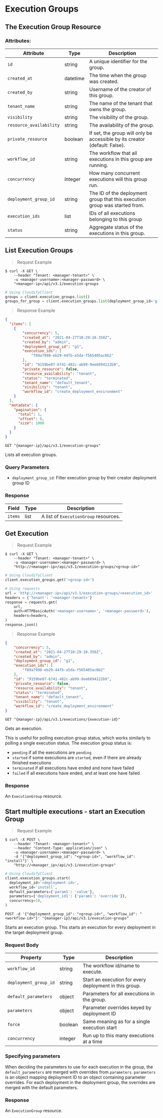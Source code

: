 # Execution Groups

## The Execution Group Resource

### Attributes:

Attribute | Type | Description
--------- | ------- | -------
`id` | string | A unique identifier for the group.
`created_at` | datetime | The time when the group was created.
`created_by` | string | Username of the creator of this group.
`tenant_name` | string | The name of the tenant that owns the group.
`visibility` | string | The visibility of the group.
`resource_availability` | string | The availability of the group.
`private_resource` | boolean | If set, the group will only be accessible by its creator (default: False).
`workflow_id` | string | The workflow that all executions in this group are running.
`concurrency` | integer | How many concurrent executions will this group run.
`deployment_group_id` | string | The ID of the deployment group that this execution group was started from.
`execution_ids` | list | IDs of all executions belonging to this group
`status` | string | Aggregate status of the executions in this group.

## List Execution Groups

> Request Example

```shell
$ curl -X GET \
    --header "Tenant: <manager-tenant>" \
    -u <manager-username>:<manager-password> \
    "<manager-ip>/api/v3.1/execution-groups
```

```python
# Using CloudifyClient
groups = client.execution_groups.list()
groups_for_group = client.execution_groups.list(deployment_group_id='g1')
```

> Response Example

```json
{
  "items": [
    {
        "concurrency": 5,
        "created_at": "2021-04-27T10:29:10.350Z",
        "created_by": "admin",
        "deployment_group_id": "g1",
        "execution_ids": [
            "f89a7998-eb29-44fb-a5da-f565405ac6b2"
        ],
        "id": "9159be07-6741-482c-ab99-9ee6894122b9",
        "private_resource": false,
        "resource_availability": "tenant",
        "status": "terminated",
        "tenant_name": "default_tenant",
        "visibility": "tenant",
        "workflow_id": "create_deployment_environment"
    }
  ],
  "metadata": {
    "pagination": {
      "total": 1,
      "offset": 0,
      "size": 1000
    }
  }
}
```

`GET "{manager-ip}/api/v3.1/execution-groups"`

Lists all execution groups.
### Query Parameters
* `deployment_group_id`: Filter execution group by their creator deployment group ID

### Response

Field | Type | Description
--------- | ------- | -------
`items` | list | A list of `ExecutionGroup` resources.


## Get Execution

> Request Example

```shell
$ curl -X GET \
    --header "Tenant: <manager-tenant>" \
    -u <manager-username>:<manager-password> \
    "http://<manager-ip>/api/v3.1/execution-groups/<group-id>"
```

```python
# Using CloudifyClient
client.execution_groups.get('<group-id>')

# Using requests
url = 'http://<manager-ip>/api/v3.1/execution-groups/<execution_id>'
headers = {'Tenant': '<manager-tenant>'}
response = requests.get(
    url,
    auth=HTTPBasicAuth('<manager-username>', '<manager-password>'),
    headers=headers,
)
response.json()
```

> Response Example

```json
{
    "concurrency": 5,
    "created_at": "2021-04-27T10:29:10.350Z",
    "created_by": "admin",
    "deployment_group_id": "g1",
    "execution_ids": [
        "f89a7998-eb29-44fb-a5da-f565405ac6b2"
    ],
    "id": "9159be07-6741-482c-ab99-9ee6894122b9",
    "private_resource": false,
    "resource_availability": "tenant",
    "status": "terminated",
    "tenant_name": "default_tenant",
    "visibility": "tenant",
    "workflow_id": "create_deployment_environment"
}
```

`GET "{manager-ip}/api/v3.1/executions/{execution-id}"`

Gets an execution.

This is useful for polling execution group status, which works similarly to
polling a single execution status. The execution group status is:
* `pending` if all the executions are `pending`
* `started` if some executions are `started`, even if there are already finished
  executions
* `terminated` if all executions have ended and none have failed
* `failed` if all executions have ended, and at least one have failed

### Response
An `ExecutionGroup` resource.


## Start multiple executions - start an Execution Group

> Request Example

```shell
$ curl -X POST \
    --header "Tenant: <manager-tenant>" \
    --header "Content-Type: application/json" \
    -u <manager-username>:<manager-password> \
    -d '{"deployment_group_id": "<group-id>", "workflow_id": "install"}' \
    "http://<manager_ip>/api/v3.1/execution-groups"
```

```python
# Using CloudifyClient
client.execution_groups.start(
  deployment_id='<deployment-id>',
  workflow_id='install',
  default_parameters={'param1': 'value'},
  parameters={'deployment_id1': {'param1': 'override'}},
  concurrency=10,
)
```

`POST -d '{"deployment_group_id": "<group-id>", "workflow_id": "<workflow-id>"}' "{manager-ip}/api/v3.1/execution-groups"`

Starts an execution group. This starts an execution for every deployment in
the target deployment group.

### Request Body
Property | Type | Description
--------- | ------- | -----------
`workflow_id` | string | The workflow id/name to execute.
`deployment_group_id` | string | Start an execution for every deployment in this group.
`default_parameters` | object | Parameters for all executions in the group.
`parameters` | object | Parameter overrides keyed by deployment ID
`force` | boolean | Same meaning as for a single execution start
`concurrency` | integer | Run up to this many executions at a time

### Specifying parameters
When deciding the parameters to use for each execution in the group, the `default_parameters`
are merged with overrides from `parameters`.
`parameters` is an object mapping deployment ID to an object containing parameter overrides.
For each deployment in the deployment group, the overrides are merged with the
default parameters.

### Response
An `ExecutionGroup` resource.

